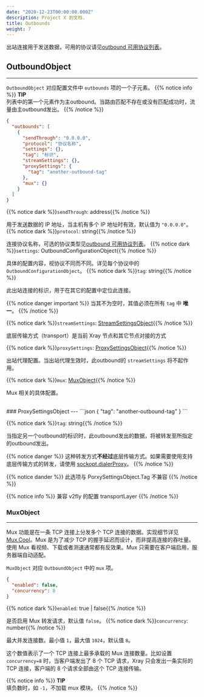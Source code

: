 ```yaml
---
date: "2020-12-23T00:00:00.000Z"
description: Project X 的文档.
title: Outbounds
weight: 7
---
```


出站连接用于发送数据，可用的协议请见[outbound 可用协议列表](../../outbound-protocols)。

## OutboundObject

---

`OutboundObject` 对应配置文件中 `outbounds` 项的一个子元素。
{{% notice info %}}
**TIP**\
列表中的第一个元素作为主outbound。当路由匹配不存在或没有匹配成功时，流量由主outbound发出。
{{% /notice %}}

```json
{
  "outbounds": [
    {
      "sendThrough": "0.0.0.0",
      "protocol": "协议名称",
      "settings": {},
      "tag": "标识",
      "streamSettings": {},
      "proxySettings": {
        "tag": "another-outbound-tag"
      },
      "mux": {}
    }
  ]
}
```

{{% notice dark %}}`sendThrough`: address{{% /notice %}}

用于发送数据的 IP 地址，当主机有多个 IP 地址时有效，默认值为 `"0.0.0.0"`。
{{% notice dark %}}`protocol`: string{{% /notice %}}

连接协议名称，可选的协议类型见[outbound 可用协议列表](../../outbound-protocols)。
{{% notice dark %}}`settings`: OutboundConfigurationObject{{% /notice %}}

具体的配置内容，视协议不同而不同。详见每个协议中的 `OutboundConfigurationObject`。
{{% notice dark %}}`tag`: string{{% /notice %}}

此出站连接的标识，用于在其它的配置中定位此连接。

{{% notice danger important %}}
当其不为空时，其值必须在所有 `tag` 中 **唯一**。
{{% /notice %}}

{{% notice dark %}}`streamSettings`: [StreamSettingsObject](../../base/transport#streamsettingsobject){{% /notice %}}

底层传输方式（transport）是当前 Xray 节点和其它节点对接的方式

{{% notice dark %}}`proxySettings`: [ProxySettingsObject](#proxysettingsobject){{% /notice %}}

出站代理配置。当出站代理生效时，此outbound的 `streamSettings` 将不起作用。

{{% notice dark %}}`mux`: [MuxObject](#muxobject){{% /notice %}}

Mux 相关的具体配置。

<br />
### ProxySettingsObject
---
```json
{
  "tag": "another-outbound-tag"
}
```

{{% notice dark %}}`tag`: string{{% /notice %}}

当指定另一个outbound的标识时，此outbound发出的数据，将被转发至所指定的outbound发出。

{{% notice danger %}}
这种转发方式**不经过**底层传输方式。如果需要使用支持底层传输方式的转发，请使用 [sockopt.dialerProxy](../transport/#sockoptobject)。
{{% /notice %}}

{{% notice dander %}}
此选项与 PorxySettingsObject.Tag 不兼容
{{% /notice %}}

{{% notice info %}}
兼容 v2fly 的配置 transportLayer
{{% /notice %}}
<br />
### MuxObject
---
Mux 功能是在一条 TCP 连接上分发多个 TCP 连接的数据。实现细节详见 [Mux.Cool](../../../develop/protocols/muxcool)。Mux 是为了减少 TCP 的握手延迟而设计，而非提高连接的吞吐量。使用 Mux 看视频、下载或者测速通常都有反效果。Mux 只需要在客户端启用，服务器端自动适配。

`MuxObject` 对应 `OutboundObject` 中的 `mux` 项。

```json
{
  "enabled": false,
  "concurrency": 8
}
```

{{% notice dark %}}`enabled`: true | false{{% /notice %}}

是否启用 Mux 转发请求，默认值 `false`。
{{% notice dark %}}`concurrency`: number{{% /notice %}}

最大并发连接数。最小值 `1`，最大值 `1024`，默认值 `8`。

这个数值表示了一个 TCP 连接上最多承载的 Mux 连接数量。比如设置 `concurrency=8` 时，当客户端发出了 8 个 TCP 请求，Xray 只会发出一条实际的 TCP 连接，客户端的 8 个请求全部由这个 TCP 连接传输。

{{% notice info %}}
**TIP**\
填负数时，如 `-1`，不加载 mux 模块。
{{% /notice %}}

